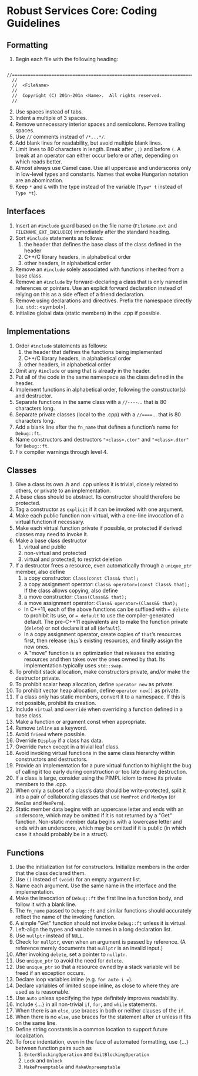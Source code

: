 # Robust Services Core: Coding Guidelines

## Formatting
1. Begin each file with the following heading:
```
  //================================================================================
  //
  //  <FileName>
  //
  //  Copyright (C) 201n-201n <Name>.  All rights reserved.
  //
```
2. Use spaces instead of tabs.
1. Indent a multiple of 3 spaces.
1. Remove unnecessary interior spaces and semicolons.  Remove trailing spaces.
1. Use `//` comments instead of `/*...*/`.
1. Add blank lines for readability, but avoid multiple blank lines.
1. Limit lines to 80 characters in length.  Break after `,:)` and before `(`.  A break at an operator can either occur before or after, depending on which reads better.
1. Almost always use Camel case.  Use all uppercase and underscores only in low-level types and constants.  Names that evoke Hungarian notation are an abomination.
1. Keep `*` and `&` with the type instead of the variable (`Type* t` instead of `Type *t`).

## Interfaces
1. Insert an `#include` guard based on the file name (`FileName.ext` and `FILENAME_EXT_INCLUDED`) immediately after the standard heading.
1. Sort `#include` statements as follows:
   1. the header that defines the base class of the class defined in the header
   1. C++/C library headers, in alphabetical order
   1. other headers, in alphabetical order
1. Remove an `#include` solely associated with functions inherited from a base class.
1. Remove an `#include` by forward-declaring a class that is only named in references or pointers.  Use an explicit forward declaration instead of relying on this as a side effect of a friend declaration.
1. Remove using declarations and directives.  Prefix the namespace directly (i.e. `std::`\<symbol>).
1. Initialize global data (static members) in the .cpp if possible.

## Implementations
1. Order `#include` statements as follows:
   1. the header that defines the functions being implemented
   1. C++/C library headers, in alphabetical order
   1. other headers, in alphabetical order
1. Omit any `#include` or using that is already in the header.
1. Put all of the code in the same namespace as the class defined in the header.
1. Implement functions in alphabetical order, following the constructor(s) and destructor.
1. Separate functions in the same class with a `//----`... that is 80 characters long.
1. Separate private classes (local to the .cpp) with a `//====`... that is 80 characters long.
1. Add a blank line after the `fn_name` that defines a function’s name for `Debug::ft`.
1. Name constructors and destructors `"<class>.ctor"` and `"<class>.dtor"` for `Debug::ft`.
1. Fix compiler warnings through level 4.

## Classes
1. Give a class its own .h and .cpp unless it is trivial, closely related to others, or private to an implementation.
1. A base class should be abstract.  Its constructor should therefore be protected.
1. Tag a constructor as `explicit` if it can be invoked with one argument.
1. Make each public function non-virtual, with a one-line invocation of a virtual function if necessary.
1. Make each virtual function private if possible, or protected if derived classes may need to invoke it.
1. Make a base class destructor
   1. virtual and public
   1. non-virtual and protected
   1. virtual and protected, to restrict deletion
1. If a destructor frees a resource, even automatically through a `unique_ptr` member, also define
   1. a copy constructor: `Class(const Class& that);`
   1. a copy assignment operator: `Class& operator=(const Class& that);`
If the class allows copying, also define
   3. a move constructor: `Class(Class&& that);`
   1. a move assignment operator: `Class& operator=(Class&& that);`
   - In C++11, each of the above functions can be suffixed with `= delete` to prohibit its use, or `= default` to use the compiler-generated default.  The pre-C++11 equivalents are to make the function private (`delete`) or not declare it at all (`default`).
   - In a copy assignment operator, create copies of `that`’s resources first, then release `this`’s existing resources, and finally assign the new ones.
   - A "move" function is an optimization that releases the existing resources and then takes over the ones owned by that.  Its implementation typically uses `std::swap`.
1. To prohibit stack allocation, make constructors private, and/or make the destructor private.
1. To prohibit scalar heap allocation, define `operator new` as private.
1. To prohibit vector heap allocation, define `operator new[]` as private.
1. If a class only has static members, convert it to a namespace.  If this is not possible, prohibit its creation.
1. Include `virtual` and `override` when overriding a function defined in a base class.
1. Make a function or argument const when appropriate.
1. Remove `inline` as a keyword.
1. Avoid `friend` where possible.
1. Override `Display` if a class has data.
1. Override `Patch` except in a trivial leaf class.
1. Avoid invoking virtual functions in the same class hierarchy within constructors and destructors.
1. Provide an implementation for a pure virtual function to highlight the bug of calling it too early during construction or too late during destruction.
1. If a class is large, consider using the PIMPL idiom to move its private members to the .cpp.
1. When only a subset of a class’s data should be write-protected, split it into a pair of collaborating classes that use `MemProt` and `MemDyn` (or `MemImm` and `MemPerm`).
1. Static member data begins with an uppercase letter and ends with an underscore, which may be omitted if it is not returned by a "Get" function.  Non-static member data begins with a lowercase letter and ends with an underscore, which may be omitted if it is public (in which case it should probably be in a struct).

## Functions
1. Use the initialization list for constructors.  Initialize members in the order that the class declared them.
1. Use `()` instead of `(void)` for an empty argument list.
1. Name each argument.  Use the same name in the interface and the implementation.
1. Make the invocation of `Debug::ft` the first line in a function body, and follow it with a blank line.
1. The `fn_name` passed to `Debug::ft` and similar functions should accurately reflect the name of the invoking function.
1. A simple "Get" function should not invoke `Debug::ft` unless it is virtual.
1. Left-align the types and variable names in a long declaration list.
1. Use `nullptr` instead of `NULL`.
1. Check for `nullptr`, even when an argument is passed by reference. (A reference merely documents that `nullptr` is an invalid input.)
1. After invoking `delete`, set a pointer to `nullptr`.
1. Use `unique_ptr` to avoid the need for `delete`.
1. Use `unique_ptr` so that a resource owned by a stack variable will be freed if an exception occurs.
1. Declare loop variables inline (e.g. `for auto i =`).
1. Declare variables of limited scope inline, as close to where they are used as is reasonable.
1. Use `auto` unless specifying the type definitely improves readability.
1. Include `{`...`}` in all non-trivial `if`, `for`, and `while` statements.
1. When there is an `else`, use braces in both or neither clauses of the `if`.
1. When there is no `else`, use braces for the statement after `if` unless it fits on the same line.
1. Define string constants in a common location to support future localization.
1. To force indentation, even in the face of automated formatting, use `{`...`}` between function pairs such as
   1. `EnterBlockingOperation` and `ExitBlockingOperation`
   1. `Lock` and `Unlock`
   1. `MakePreemptable` and `MakeUnpreemptable`
